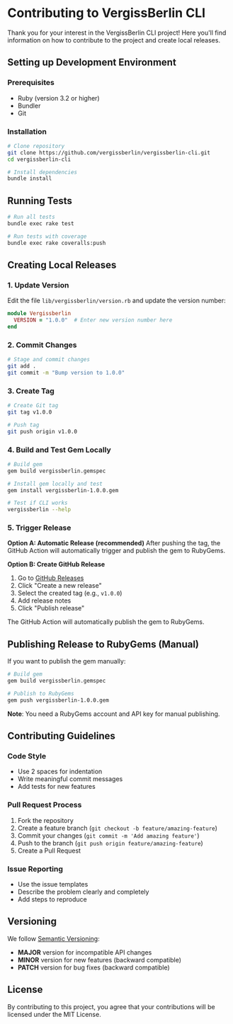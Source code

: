 # Contributing to VergissBerlin CLI

Thank you for your interest in the VergissBerlin CLI project! Here you'll find information on how to contribute to the project and create local releases.

## Setting up Development Environment

### Prerequisites
- Ruby (version 3.2 or higher)
- Bundler
- Git

### Installation
```bash
# Clone repository
git clone https://github.com/vergissberlin/vergissberlin-cli.git
cd vergissberlin-cli

# Install dependencies
bundle install
```

## Running Tests

```bash
# Run all tests
bundle exec rake test

# Run tests with coverage
bundle exec rake coveralls:push
```

## Creating Local Releases

### 1. Update Version

Edit the file `lib/vergissberlin/version.rb` and update the version number:

```ruby
module Vergissberlin
  VERSION = "1.0.0"  # Enter new version number here
end
```

### 2. Commit Changes

```bash
# Stage and commit changes
git add .
git commit -m "Bump version to 1.0.0"
```

### 3. Create Tag

```bash
# Create Git tag
git tag v1.0.0

# Push tag
git push origin v1.0.0
```

### 4. Build and Test Gem Locally

```bash
# Build gem
gem build vergissberlin.gemspec

# Install gem locally and test
gem install vergissberlin-1.0.0.gem

# Test if CLI works
vergissberlin --help
```

### 5. Trigger Release

**Option A: Automatic Release (recommended)**
After pushing the tag, the GitHub Action will automatically trigger and publish the gem to RubyGems.

**Option B: Create GitHub Release**
1. Go to [GitHub Releases](https://github.com/vergissberlin/vergissberlin-cli/releases)
2. Click "Create a new release"
3. Select the created tag (e.g., `v1.0.0`)
4. Add release notes
5. Click "Publish release"

The GitHub Action will automatically publish the gem to RubyGems.

## Publishing Release to RubyGems (Manual)

If you want to publish the gem manually:

```bash
# Build gem
gem build vergissberlin.gemspec

# Publish to RubyGems
gem push vergissberlin-1.0.0.gem
```

**Note**: You need a RubyGems account and API key for manual publishing.

## Contributing Guidelines

### Code Style
- Use 2 spaces for indentation
- Write meaningful commit messages
- Add tests for new features

### Pull Request Process
1. Fork the repository
2. Create a feature branch (`git checkout -b feature/amazing-feature`)
3. Commit your changes (`git commit -m 'Add amazing feature'`)
4. Push to the branch (`git push origin feature/amazing-feature`)
5. Create a Pull Request

### Issue Reporting
- Use the issue templates
- Describe the problem clearly and completely
- Add steps to reproduce

## Versioning

We follow [Semantic Versioning](https://semver.org/):
- **MAJOR** version for incompatible API changes
- **MINOR** version for new features (backward compatible)
- **PATCH** version for bug fixes (backward compatible)

## License

By contributing to this project, you agree that your contributions will be licensed under the MIT License.
